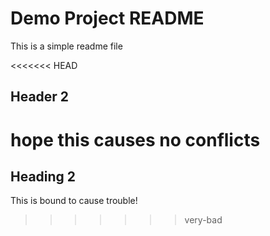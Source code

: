 # Demo Project README

This is a simple readme file

<<<<<<< HEAD
## Header 2

hope this causes no conflicts
=======
## Heading 2

This is bound to cause trouble!
>>>>>>> very-bad
